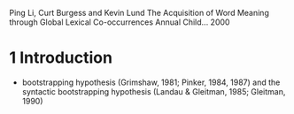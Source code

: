 Ping Li, Curt Burgess and Kevin Lund
The Acquisition of Word Meaning through Global Lexical Co-occurrences
Annual Child... 2000

# 1 Introduction

* bootstrapping hypothesis (Grimshaw, 1981; Pinker, 1984, 1987) and the
  syntactic bootstrapping hypothesis (Landau & Gleitman, 1985; Gleitman, 1990)
